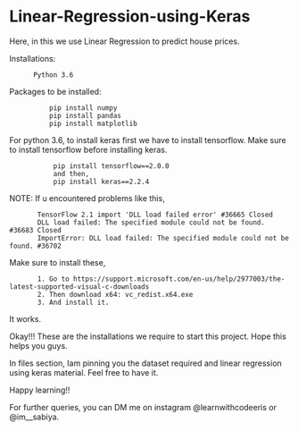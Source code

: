 # Linear-Regression-using-Keras

Here, in this we use Linear Regression to predict house prices.

Installations:
     
          Python 3.6
          
Packages to be installed:
      
              pip install numpy
              pip install pandas
              pip install matplotlib
              
  For python 3.6, to install keras first we have to install tensorflow.
  Make sure to install tensorflow before installing keras.
  
               pip install tensorflow==2.0.0
               and then,
               pip install keras==2.2.4
               
   NOTE:  If u encountered problems like this, 
           
           TensorFlow 2.1 import 'DLL load failed error' #36665 Closed
           DLL load failed: The specified module could not be found. #36683 Closed
           ImportError: DLL load failed: The specified module could not be found. #36702
 
   Make sure to install these,
           
           1. Go to https://support.microsoft.com/en-us/help/2977003/the-latest-supported-visual-c-downloads
           2. Then download x64: vc_redist.x64.exe
           3. And install it.

   It works.
          
  Okay!!! These are the installations we require to start this project. Hope this helps you guys.
    
  In files section, Iam pinning you the dataset required and linear regression using keras material. Feel free to have it.
    
  Happy learning!!
    
  For further queries, you can DM me on instagram @learnwithcodeeris or @im__sabiya.
    
    
